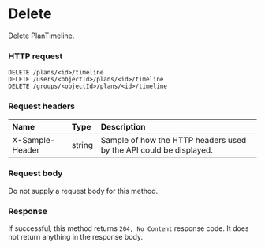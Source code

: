 # Delete

Delete PlanTimeline.
### HTTP request
```http
DELETE /plans/<id>/timeline
DELETE /users/<objectId>/plans/<id>/timeline
DELETE /groups/<objectId>/plans/<id>/timeline

```
### Request headers
| Name       | Type | Description|
|:---------------|:--------|:----------|
| X-Sample-Header  | string  | Sample of how the HTTP headers used by the API could be displayed.|

### Request body
Do not supply a request body for this method.


### Response
If successful, this method returns `204, No Content` response code. It does not return anything in the response body.


<!-- uuid: 18b41154-275d-4930-966a-d974195503b9
2015-10-09 17:20:42 UTC -->